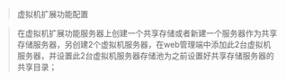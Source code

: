 <blockquote class="info">
	虚拟机扩展功能配置
</blockquote> 


>在虚拟机扩展功能服务器上创建一个共享存储或者新建一个服务器作为共享存储服务器，另创建2个虚拟机服务器，在web管理端中添加此2台虚拟机服务器，并设置此2台虚拟机服务器存储池为之前设置好共享存储服务器的共享目录；
